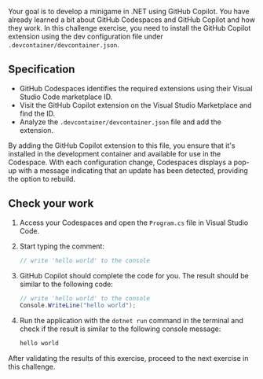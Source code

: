 Your goal is to develop a minigame in .NET using GitHub Copilot. You have already learned a bit about GitHub Codespaces and GitHub Copilot and how they work. In this challenge exercise, you need to install the GitHub Copilot extension using the dev configuration file under `.devcontainer/devcontainer.json`.

## Specification

- GitHub Codespaces identifies the required extensions using their Visual Studio Code marketplace ID.
- Visit the GitHub Copilot extension on the Visual Studio Marketplace and find the ID.
- Analyze the `.devcontainer/devcontainer.json` file and add the extension.

By adding the GitHub Copilot extension to this file, you ensure that it's installed in the development container and available for use in the Codespace. With each configuration change, Codespaces displays a pop-up with a message indicating that an update has been detected, providing the option to rebuild.

## Check your work

1. Access your Codespaces and open the `Program.cs` file in Visual Studio Code.
2. Start typing the comment:

    ```csharp
    // write 'hello world' to the console
    ```

3. GitHub Copilot should complete the code for you. The result should be similar to the following code:

    ```csharp
    // write 'hello world' to the console
    Console.WriteLine("hello world");
    ```

4. Run the application with the `dotnet run` command in the terminal and check if the result is similar to the following console message:

    ```bash
    hello world
    ```

After validating the results of this exercise, proceed to the next exercise in this challenge.
